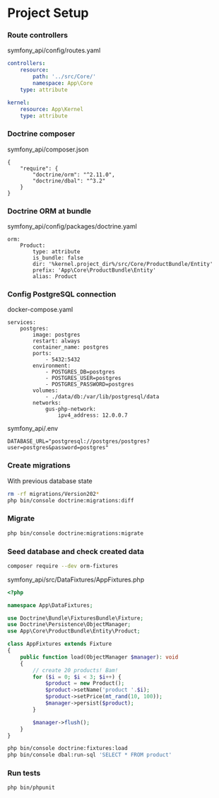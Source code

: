 # Project Setup

### Route controllers
symfony_api/config/routes.yaml
```yaml
controllers:
    resource:
        path: '../src/Core/'
        namespace: App\Core
    type: attribute

kernel:
    resource: App\Kernel
    type: attribute
```

### Doctrine composer
symfony_api/composer.json
```
{
    "require": {
        "doctrine/orm": "^2.11.0",
        "doctrine/dbal": "^3.2"
    }
}
```

### Doctrine ORM at bundle
symfony_api/config/packages/doctrine.yaml
```
orm:
    Product:
        type: attribute
        is_bundle: false
        dir: '%kernel.project_dir%/src/Core/ProductBundle/Entity'
        prefix: 'App\Core\ProductBundle\Entity'
        alias: Product
```

### Config PostgreSQL connection
docker-compose.yaml
```
services:
    postgres:
        image: postgres
        restart: always
        container_name: postgres
        ports:
            - 5432:5432
        environment:
            - POSTGRES_DB=postgres
            - POSTGRES_USER=postgres
            - POSTGRES_PASSWORD=postgres
        volumes:
            - ./data/db:/var/lib/postgresql/data
        networks:
            gus-php-network:
                ipv4_address: 12.0.0.7
```
symfony_api/.env
```
DATABASE_URL="postgresql://postgres/postgres?user=postgres&password=postgres"
```

### Create migrations
With previous database state
```sh
rm -rf migrations/Version202*
php bin/console doctrine:migrations:diff
```

### Migrate
```sh
php bin/console doctrine:migrations:migrate
```

### Seed database and check created data

```sh
composer require --dev orm-fixtures
```
symfony_api/src/DataFixtures/AppFixtures.php
```php
<?php

namespace App\DataFixtures;

use Doctrine\Bundle\FixturesBundle\Fixture;
use Doctrine\Persistence\ObjectManager;
use App\Core\ProductBundle\Entity\Product;

class AppFixtures extends Fixture
{
    public function load(ObjectManager $manager): void
    {
        // create 20 products! Bam!
        for ($i = 0; $i < 3; $i++) {
            $product = new Product();
            $product->setName('product '.$i);
            $product->setPrice(mt_rand(10, 100));
            $manager->persist($product);
        }

        $manager->flush();
    }
}
```
```sh
php bin/console doctrine:fixtures:load
php bin/console dbal:run-sql 'SELECT * FROM product'
```
### Run tests
```sh
php bin/phpunit
```

